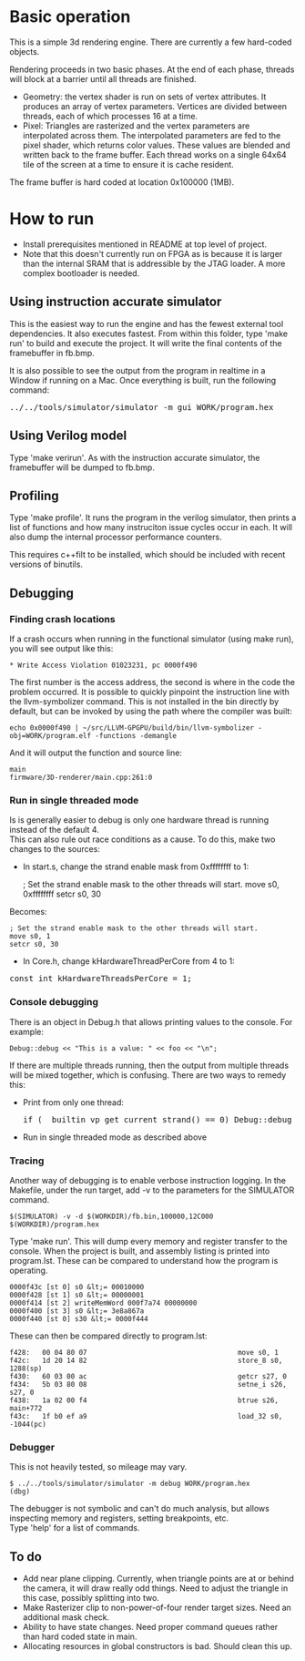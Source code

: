 # Basic operation

This is a simple 3d rendering engine.  There are currently a few hard-coded objects.

Rendering proceeds in two basic phases.  At the end of each phase, threads will
block at a barrier until all threads are finished.
- Geometry: the vertex shader is run on sets of vertex attributes.  It produces an array 
of vertex parameters.  Vertices are divided between threads, each of which processes 16 at a time.
- Pixel: Triangles are rasterized and the vertex parameters are interpolated across
them.  The interpolated parameters are fed to the pixel shader, which returns color
values.  These values are blended and written back to the frame buffer.  Each thread
works on a single 64x64 tile of the screen at a time to ensure it is cache resident.

The frame buffer is hard coded at location 0x100000 (1MB).

# How to run

- Install prerequisites mentioned in README at top level of project.
- Note that this doesn't currently run on FPGA as is because it is larger than the internal SRAM that is addressible by the JTAG loader.  A more complex bootloader is needed. 

## Using instruction accurate simulator

This is the easiest way to run the engine and has the fewest external tool dependencies. It also executes fastest. From within this folder, type 'make run' to build and execute the project.  It will write the final contents of the framebuffer in fb.bmp.

It is also possible to see the output from the program in realtime in a Window if running on a Mac.  Once everything is built, run the following command:
<pre>
../../tools/simulator/simulator -m gui WORK/program.hex
</pre>

## Using Verilog model

Type 'make verirun'.  As with the instruction accurate simulator, the framebuffer will be
dumped to fb.bmp.

## Profiling

Type 'make profile'.  It runs the program in the verilog simulator, then prints a list of 
functions and how many instruciton issue cycles occur in each. It will also dump the internal processor performance counters.

This requires c++filt to be installed, which should be included with recent versions
of binutils.

## Debugging
### Finding crash locations

If a crash occurs when running in the functional simulator (using make run), you will see output like this:

    * Write Access Violation 01023231, pc 0000f490

The first number is the access address, the second is where in the code the problem occurred. 
It is possible to quickly pinpoint the instruction line with the llvm-symbolizer command.  This
is not installed in the bin directly by default, but can be invoked by using the path
where the compiler was built:

    echo 0x0000f490 | ~/src/LLVM-GPGPU/build/bin/llvm-symbolizer -obj=WORK/program.elf -functions -demangle

And it will output the function and source line:

    main
    firmware/3D-renderer/main.cpp:261:0

### Run in single threaded mode

Is is generally easier to debug is only one hardware thread is running instead of the default 4.  
This can also rule out race conditions as a cause. To do this, make two changes to the sources:
- In start.s, change the strand enable mask from 0xffffffff to 1:

    ; Set the strand enable mask to the other threads will start.
    move s0, 0xffffffff
    setcr s0, 30

Becomes:

    ; Set the strand enable mask to the other threads will start.
    move s0, 1
    setcr s0, 30
    
- In Core.h, change kHardwareThreadPerCore from 4 to 1:
<pre>
const int kHardwareThreadsPerCore = 1;
</pre>

### Console debugging

There is an object in Debug.h that allows printing values to the console. For example:

    Debug::debug << "This is a value: " << foo << "\n";
	
If there are multiple threads running, then the output from multiple threads will be mixed together, which is confusing.
There are two ways to remedy this:

- Print from only one thread:
	<pre>if (__builtin_vp_get_current_strand() == 0) Debug::debug &lt;&lt; "this is output\n";</pre>
- Run in single threaded mode as described above

### Tracing

Another way of debugging is to enable verbose instruction logging.  In the Makefile, 
under the run target, add -v to the parameters for the SIMULATOR command. 

    $(SIMULATOR) -v -d $(WORKDIR)/fb.bin,100000,12C000 $(WORKDIR)/program.hex

Type 'make run'. 
This will dump every memory and register transfer to the console.  When the project 
is built, and assembly listing is printed into program.lst.  These can be compared 
to understand how the program is operating.

    0000f43c [st 0] s0 &lt;= 00010000
    0000f428 [st 1] s0 &lt;= 00000001
    0000f414 [st 2] writeMemWord 000f7a74 00000000
    0000f400 [st 3] s0 &lt;= 3e8a867a
    0000f440 [st 0] s30 &lt;= 0000f444

These can then be compared directly to program.lst:

    f428:	00 04 80 07                                  	move s0, 1
    f42c:	1d 20 14 82                                  	store_8 s0, 1288(sp)
    f430:	60 03 00 ac                                  	getcr s27, 0
    f434:	5b 03 80 08                                  	setne_i s26, s27, 0
    f438:	1a 02 00 f4                                  	btrue s26, main+772
    f43c:	1f b0 ef a9                                  	load_32 s0, -1044(pc)

### Debugger

This is not heavily tested, so mileage may vary.

    $ ../../tools/simulator/simulator -m debug WORK/program.hex 
    (dbg) 

The debugger is not symbolic and can't do much analysis, but allows inspecting memory and registers, setting breakpoints, etc.  
Type 'help' for a list of commands.

## To do
- Add near plane clipping.  Currently, when triangle points are at or behind the camera,
it will draw really odd things.  Need to adjust the triangle in this case, possibly 
splitting into two.
- Make Rasterizer clip to non-power-of-four render target sizes. Need an additional mask check.
- Ability to have state changes.  Need proper command queues rather than hard coded
state in main.
- Allocating resources in global constructors is bad.  Should clean this up.

